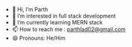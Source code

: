 - 👋 Hi, I’m Parth
- 👀 I’m interested in full stack development 
- 🌱 I’m currently learning MERN stack 
- 📫 How to reach me : parthlad02@gmail.com
- 😄 Pronouns: He/Him


